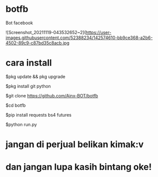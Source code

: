 # botfb
Bot facebook


![Screenshot_20211119-043532652~2](https://user-images.githubusercontent.com/52388234/142574610-bb9ce368-a2b6-4502-89c9-c87bd35c8acb.jpg

# cara install

$pkg update && pkg upgrade

$pkg install git python

$git clone https://github.com/Ainx-BOT/botfb

$cd botfb

$pip install requests bs4 futures

$python run.py

# jangan di perjual belikan kimak:v
# dan jangan lupa kasih bintang oke!
